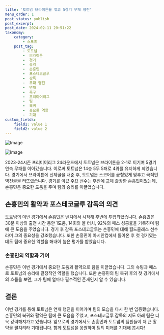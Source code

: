 ```yaml
---
title: '토트넘 브라이튼을 꺾고 5경기 무패 행진'
menu_order: 1
post_status: publish
post_excerpt: 
post_date: 2024-02-11 20:51:22
taxonomy:
    category:
        - 스포츠
    post_tag:
        - 토트넘
        -  브라이튼
        -  경기
        -  승리
        -  손흥민
        -  포스테코글루
        -  감독
        -  무패 행진
        -  연패
        -  축구
        -  프리미어리그
        -  팀
        -  복귀
        -  중요한 역할
        -  기대
custom_fields:
    field1: value 1
    field2: value 2
---
```


![Image](https://imgnews.pstatic.net/image/413/2024/02/11/0000172540_001_20240211154101401.jpg?type=w647)

![Image](https://imgnews.pstatic.net/image/413/2024/02/11/0000172540_002_20240211154101420.jpg?type=w647)

2023-24시즌 프리미어리그 24라운드에서 토트넘은 브라이튼을 2-1로 이기며 5경기 연속 무패를 이어갔습니다. 이로써 토트넘은 14승 5무 5패로 4위를 유지하게 되었습니다. 경기에서 브라이튼에 선제골을 내준 후, 토트넘은 스코어를 균형있게 맞추고 극적인 역전골을 터뜨렸습니다. 경기를 이끈 주요 선수는 후반에 교체 출장한 손흥민이었는데, 손흥민은 중요한 도움을 주며 팀의 승리를 이끌었습니다.
## 손흥민의 활약과 포스테코글루 감독의 의견
토트넘의 이번 경기에서 손흥민은 벤치에서 시작해 후반에 투입되었습니다. 손흥민은 30분 이상의 출전 시간 동안 1도움, 14회의 볼 터치, 92%의 패스 성공률을 기록하며 팀에 큰 도움을 주었습니다. 경기 후 감독 포스테코글루는 손흥민에 대해 월드클래스 선수라며 그의 중요성을 강조했습니다. 또한 손흥민이 아시안컵에서 돌아온 후 첫 경기였는데도 팀에 중요한 역할을 해내어 높은 평가를 받았습니다.
### 손흥민의 역할과 기여
손흥민은 이번 경기에서 중요한 도움과 활약으로 팀을 이끌었습니다. 그의 슈팅과 패스로 토트넘의 승리에 결정적인 역할을 했습니다. 또한 손흥민의 팀 복귀 후의 첫 경기에서의 흐름을 보면, 그가 팀에 얼마나 필수적인 존재인지 알 수 있습니다.
## 결론
이번 경기를 통해 토트넘은 연패 행진을 이어가며 팀의 모습을 다시 한 번 입증했습니다. 손흥민의 복귀와 활약은 팀에 큰 도움을 주었고, 포스테코글루 감독의 지도 아래 팀은 더욱 강력해져가고 있습니다. 앞으로의 경기에서도 손흥민과 토트넘의 팀원들이 더 큰 활약을 펼치리라 기대됩니다. 함께 토트넘을 응원하며 팀의 미래를 기대해 봅시다!

